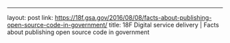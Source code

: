 ---
layout: post
link: https://18f.gsa.gov/2016/08/08/facts-about-publishing-open-source-code-in-government/
title: 18F  Digital service delivery | Facts about publishing open source code in government

